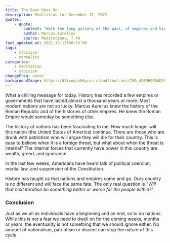 ```yaml
---
title: The Beat Goes On
description: Meditation for December 12, 2021
quotes: 
    - quote:
        content: "Walk the long gallery of the past, of empires and kingdoms succeeding each other without number. And you can also see the future, for surely it will be exactly the same, unable to deviate from the present rhythm. It's all one whether we've experienced forty years or an aeon. What more is there to see?"
        author: Marcus Aurelius
        source: Meditations, 7.49
last_updated_at: 2021-12-12T08:13:00
tags:
    - stoicism
    - mortality
categories:
    - meditation
    - stoicism
changeFreq: never
backgroundImage: https://d3iwoqnah6ycun.cloudfront.net/IMG_48B9B0E8AD99.jpg
---
```


What a chilling message for today. History has recorded a few empires or governments that have lasted almost a thousand 
years or more. Most modern nations are not so lucky. Marcus Aurelius knew the history of the Roman Republic and of the 
histories of other empires. He knew the Roman Empire would someday be something else.

The history of nations has been fascinating to me. How much longer will this nation (the United States of America) 
continue. There are those who are drunk with patriotism who will argue they will die for their country. This is easy to
believe when it is a foreign threat, but what about when the threat is internal? The internal forces that currently have 
power in this country are wealth, greed, and ignorance. 

In the last few weeks, Americans have heard talk of political coercion, martial law, and suspension of the Constitution.

History has taught us that nations and empires come and go. Ours country is no different and will face the same fate. 
The only real question is *"Will that next iteration be something better or worse for the people within?"*.

### Conclusion 

Just as we all as individuals have a beginning and an end, so to do nations. While this is not a fear we need to dwell 
on for the coming weeks, months or years, the eventuality is not something that we should ignore either. No amount of 
nationalism, patriotism or dissent can stop the nature of this cycle. 
